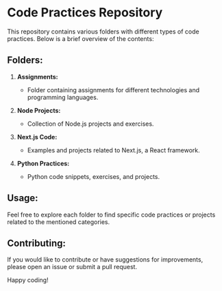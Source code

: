 #   Code Practices Repository

This repository contains various folders with different types of code practices. Below is a brief overview of the contents:

## Folders:

1. **Assignments:**
   - Folder containing assignments for different technologies and programming languages.

2. **Node Projects:**
   - Collection of Node.js projects and exercises.

3. **Next.js Code:**
   - Examples and projects related to Next.js, a React framework.

4. **Python Practices:**
   - Python code snippets, exercises, and projects.

## Usage:

Feel free to explore each folder to find specific code practices or projects related to the mentioned categories.

## Contributing:

If you would like to contribute or have suggestions for improvements, please open an issue or submit a pull request.

Happy coding!
